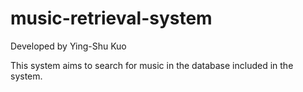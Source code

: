 # music-retrieval-system

Developed by Ying-Shu Kuo

This system aims to search for music in the database included in the system.
